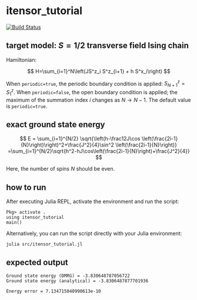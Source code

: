 # itensor_tutorial

[![Build Status](https://github.com/ultimatile/itensor_tutorial.jl/actions/workflows/CI.yml/badge.svg?branch=main)](https://github.com/ultimatile/itensor_tutorial.jl/actions/workflows/CI.yml?query=branch%3Amain)

## target model: $S=1/2$ transverse field Ising chain

Hamiltonian:

$$
H=\sum_{i=1}^N\left(JS^z_i S^z_{i+1} + h S^x_i\right)
$$

When `periodic=true`, the periodic boundary condition is applied: $S^z_{N+1}=S^z_1$.
When `periodic=false`, the open boundary condition is applied; the maximum of the summation index $i$ changes as $N\to N-1$.
The default value is `periodic=true`.

## exact ground state energy

$$
E = \sum_{i=1}^{N/2}
\sqrt{\left(h-\frac12J\cos \left(\frac{2i-1}{N}\right)\right)^2+\frac{J^2}{4}\sin^2 \left(\frac{2i-1}{N}\right)}
=\sum_{i=1}^{N/2}\sqrt{h^2-hJ\cos\left(\frac{2i-1}{N}\right)+\frac{J^2}{4}}
$$

Here, the number of spins $N$ should be even.

## how to run

After executing Julia REPL, activate the environment and run the script:

```sh:
Pkg> activate .
using itensor_tutorial
main()
```

Alternatively, you can run the script directly with your Julia environment:

```sh:
julia src/itensor_tutorial.jl
```

## expected output

```
Ground state energy (DMRG) = -3.830648787056722
Ground state energy (analytical) = -3.8306487877701936

Energy error = 7.134715040990613e-10
```
